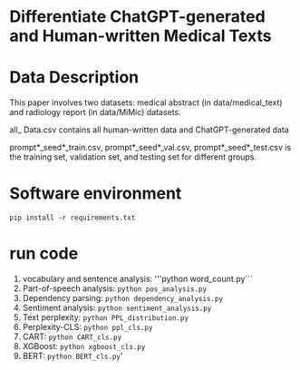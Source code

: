 #  Differentiate ChatGPT-generated and Human-written Medical Texts


# Data Description

This paper involves two datasets: medical abstract (in data/medical_text) and radiology report (in data/MiMic) datasets.

all_ Data.csv contains all human-written data and ChatGPT-generated data

prompt*_seed*_train.csv, prompt*_seed*_val.csv, prompt*_seed*_test.csv  is the training set, validation set, and testing set for different groups.

# Software environment

```
pip install -r requirements.txt
```

# run code

1. vocabulary and sentence analysis: '''python word_count.py```
2. Part-of-speech analysis: ```python pos_analysis.py```
3. Dependency parsing: ```python dependency_analysis.py```
4. Sentiment analysis: ```python sentiment_analysis.py```
5. Text perplexity: ```python PPL_distribution.py```
6. Perplexity-CLS: ```python ppl_cls.py```
7. CART: ```python CART_cls.py```
8. XGBoost: ```python xgboost_cls.py```
9. BERT: ```python BERT_cls.py```'